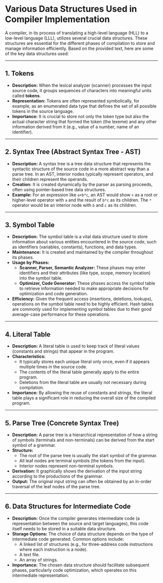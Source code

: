 # Various Data Structures Used in Compiler Implementation

A compiler, in its process of translating a high-level language (HLL) to a low-level language (LLL), utilizes several crucial data structures. These structures are essential for the different phases of compilation to store and manage information efficiently. Based on the provided text, here are some of the key data structures used:

---

## 1. Tokens

*   **Description:** When the lexical analyzer (scanner) processes the input source code, it groups sequences of characters into meaningful units called **tokens**. 
*   **Representation:** Tokens are often represented symbolically, for example, as an enumerated data type that defines the set of all possible tokens in the source language.
*   **Importance:** It is crucial to store not only the token type but also the actual character string that formed the token (the lexeme) and any other information derived from it (e.g., value of a number, name of an identifier).

---

## 2. Syntax Tree (Abstract Syntax Tree - AST)

*   **Description:** A syntax tree is a tree data structure that represents the syntactic structure of the source code in a more abstract way than a parse tree. In an AST, interior nodes typically represent operators, and their children represent the operands.
*   **Creation:** It is created dynamically by the parser as parsing proceeds, often using pointer-based tree data structures.
*   **Example:** For an expression like `a+b*c`, an AST would show `+` as a root or higher-level operator with `a` and the result of `b*c` as its children. The `*` operator would be an interior node with `b` and `c` as its children.

---

## 3. Symbol Table

*   **Description:** The symbol table is a vital data structure used to store information about various entities encountered in the source code, such as identifiers (variables, constants), functions, and data types.
*   **Maintenance:** It is created and maintained by the compiler throughout its phases.
*   **Usage by Phases:**
    *   **Scanner, Parser, Semantic Analyzer:** These phases may enter identifiers and their attributes (like type, scope, memory location) into the symbol table.
    *   **Optimizer, Code Generator:** These phases access the symbol table to retrieve information needed to make appropriate decisions for optimization and code generation.
*   **Efficiency:** Given the frequent access (insertions, deletions, lookups), operations on the symbol table need to be highly efficient. Hash tables are commonly used for implementing symbol tables due to their good average-case performance for these operations.

---

## 4. Literal Table

*   **Description:** A literal table is used to keep track of literal values (constants and strings) that appear in the program.
*   **Characteristics:**
    *   It typically stores each unique literal only once, even if it appears multiple times in the source code.
    *   The contents of the literal table generally apply to the entire program.
    *   Deletions from the literal table are usually not necessary during compilation.
*   **Importance:** By allowing the reuse of constants and strings, the literal table plays a significant role in reducing the overall size of the compiled program.

---

## 5. Parse Tree (Concrete Syntax Tree)

*   **Description:** A parse tree is a hierarchical representation of how a string of symbols (terminals and non-terminals) can be derived from the start symbol of a grammar.
*   **Structure:**
    *   The root of the parse tree is usually the start symbol of the grammar.
    *   All leaf nodes are terminal symbols (the tokens from the input).
    *   Interior nodes represent non-terminal symbols.
*   **Derivation:** It graphically shows the derivation of the input string according to the productions of the grammar.
*   **Output:** The original input string can often be obtained by an in-order traversal of the leaf nodes of the parse tree.

---

## 6. Data Structures for Intermediate Code

*   **Description:** Once the compiler generates intermediate code (a representation between the source and target languages), this code itself needs to be stored in a suitable data structure.
*   **Storage Options:** The choice of data structure depends on the type of intermediate code generated. Common options include:
    *   A linked list of structures (e.g., for three-address code instructions where each instruction is a node).
    *   A text file.
    *   An array of strings.
*   **Importance:** The chosen data structure should facilitate subsequent phases, particularly code optimization, which operates on this intermediate representation. 